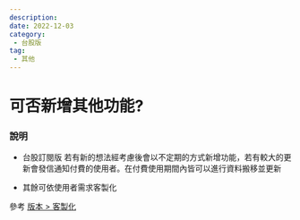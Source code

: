 ```yaml
---
description:
date: 2022-12-03
category:
 - 台股版
tag:
 - 其他
---
```


# 可否新增其他功能?

### 說明

  - <Badge type="warning">台股訂閱版</Badge> 若有新的想法經考慮後會以不定期的方式新增功能，若有較大的更新會發信通知付費的使用者。在付費使用期間內皆可以進行資料搬移並更新

  - 其餘可依使用者需求客製化

  參考 [版本 > 客製化](../guide/version/客製化.md)